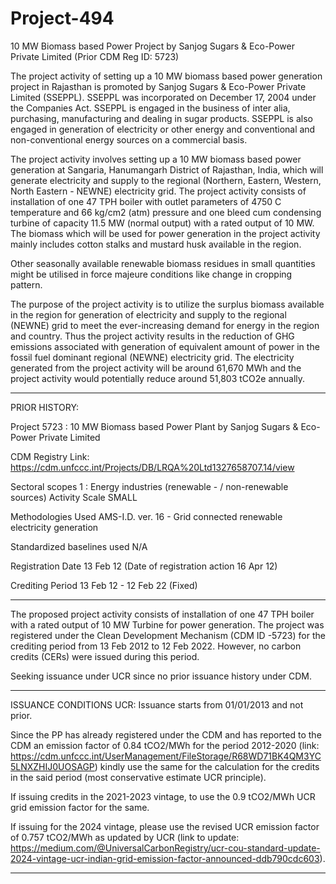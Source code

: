 # Project-494
10 MW Biomass based Power Project by Sanjog Sugars &amp; Eco-Power Private Limited (Prior CDM Reg ID: 5723) 

The project activity of setting up a 10 MW biomass based power generation project in Rajasthan is
promoted by Sanjog Sugars & Eco-Power Private Limited (SSEPPL). SSEPPL was incorporated on
December 17, 2004 under the Companies Act. SSEPPL is engaged in the business of inter alia,
purchasing, manufacturing and dealing in sugar products. SSEPPL is also engaged in generation of
electricity or other energy and conventional and non-conventional energy sources on a commercial basis.

The project activity involves setting up a 10 MW biomass based power generation at Sangaria,
Hanumangarh District of Rajasthan, India, which will generate electricity and supply to the regional
(Northern, Eastern, Western, North Eastern - NEWNE) electricity grid. The project activity consists of
installation of one 47 TPH boiler with outlet parameters of 4750 C temperature and 66 kg/cm2  (atm)
pressure and one bleed cum condensing turbine of capacity 11.5 MW (normal output) with a rated output
of 10 MW. The biomass which will be used for power generation in the project activity mainly includes
cotton stalks and mustard husk available in the region. 

Other seasonally available renewable biomass residues in small quantities might be utilised in force majeure conditions like change in cropping pattern. 

The purpose of the project activity is to utilize the surplus biomass available in the region for generation
of electricity and supply to the regional (NEWNE) grid to meet the ever-increasing demand for energy in
the region and country. Thus the project activity results in the reduction of GHG emissions associated
with generation of equivalent amount of power in the fossil fuel dominant regional (NEWNE) electricity
grid. The electricity generated from the project activity will be around 61,670 MWh and the project
activity would potentially reduce around 51,803 tCO2e annually. 
_____________
PRIOR HISTORY: 

Project 5723 : 10 MW Biomass based Power Plant by Sanjog Sugars & Eco-Power Private Limited

CDM Registry Link: https://cdm.unfccc.int/Projects/DB/LRQA%20Ltd1327658707.14/view

Sectoral scopes	1 : Energy industries (renewable - / non-renewable sources)
Activity Scale	SMALL

Methodologies Used	AMS-I.D. ver. 16 - Grid connected renewable electricity generation

Standardized baselines used	N/A

Registration Date	13 Feb 12 (Date of registration action 16 Apr 12)   

Crediting Period	13 Feb 12 - 12 Feb 22 (Fixed)
__________
The proposed project activity consists of installation of one 47 TPH boiler with a rated output of 10 MW Turbine for power generation. The project was registered under the Clean Development Mechanism (CDM ID -5723) for the crediting period from 13 Feb 2012 to 12 Feb 2022. However, no carbon credits (CERs) were issued during this period.

Seeking issuance under UCR since no prior issuance history under CDM.
___________
ISSUANCE CONDITIONS UCR: 
Issuance starts from 01/01/2013 and not prior.

Since the PP has already registered under the CDM and has reported to the CDM an emission factor of 0.84 tCO2/MWh for the period 2012-2020 (link: https://cdm.unfccc.int/UserManagement/FileStorage/R68WD71BK4QM3YC5LNXZHIJ0UOSAGP) kindly use the same for the calculation for the credits in the said period (most conservative estimate UCR principle).

If issuing credits in the 2021-2023 vintage, to use the 0.9 tCO2/MWh UCR grid emission factor for the same.

If issuing for the 2024 vintage, please use the revised UCR emission factor of  0.757 tCO2/MWh as updated by UCR (link to update: https://medium.com/@UniversalCarbonRegistry/ucr-cou-standard-update-2024-vintage-ucr-indian-grid-emission-factor-announced-ddb790cdc603).
____________

